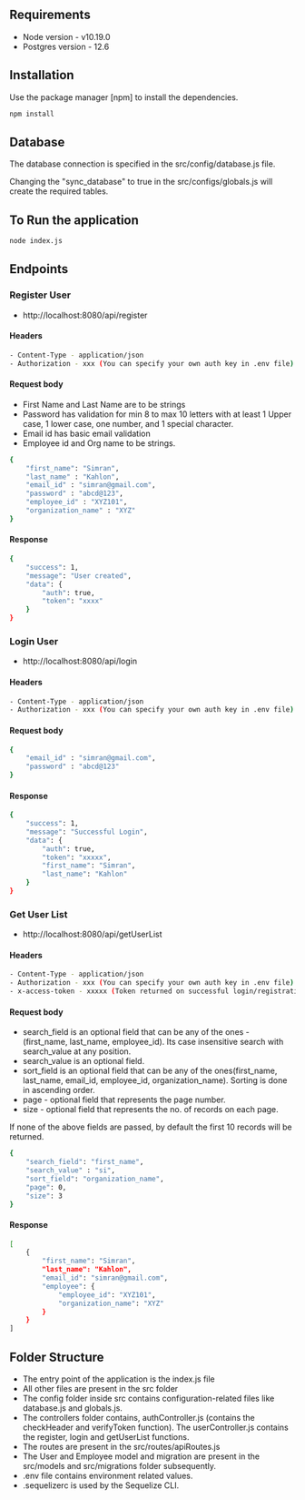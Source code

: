 ## Requirements

- Node version - v10.19.0
- Postgres version - 12.6


## Installation

Use the package manager [npm] to install the dependencies.

```bash
npm install
```

## Database

The database connection is specified in the src/config/database.js file.

Changing the "sync_database" to true in the src/configs/globals.js will create the required tables.

## To Run the application

```bash
node index.js
```

## Endpoints

### Register User
- http://localhost:8080/api/register

#### Headers
```bash
- Content-Type - application/json
- Authorization - xxx (You can specify your own auth key in .env file)
```

#### Request body

- First Name and Last Name are to be strings
- Password has validation for min 8 to max 10 letters with at least 1 Upper case, 1 lower case, one number, and 1 special character.
- Email id has basic email validation
- Employee id and Org name to be strings.

```bash
{
    "first_name": "Simran",
    "last_name" : "Kahlon",
    "email_id" : "simran@gmail.com",
    "password" : "abcd@123",
    "employee_id" : "XYZ101",
    "organization_name" : "XYZ"
}
```
#### Response
```bash
{
    "success": 1,
    "message": "User created",
    "data": {
        "auth": true,
        "token": "xxxx"
    }
}
```

### Login User
- http://localhost:8080/api/login

#### Headers
```bash
- Content-Type - application/json
- Authorization - xxx (You can specify your own auth key in .env file)
```

#### Request body

```bash
{
    "email_id" : "simran@gmail.com",
    "password" : "abcd@123"
}
```
#### Response
```bash
{
    "success": 1,
    "message": "Successful Login",
    "data": {
        "auth": true,
        "token": "xxxxx",
        "first_name": "Simran",
        "last_name": "Kahlon"
    }
}
```

### Get User List
- http://localhost:8080/api/getUserList

#### Headers
```bash
- Content-Type - application/json
- Authorization - xxx (You can specify your own auth key in .env file)
- x-access-token - xxxxx (Token returned on successful login/registration. Its valid for 24 hours)
```

#### Request body
- search_field is an optional field that can be any of the ones - (first_name, last_name, employee_id). Its case insensitive search with search_value at any position.
- search_value is an optional field.
- sort_field is an optional field that can be any of the ones(first_name, last_name, email_id, employee_id, organization_name). Sorting is done in ascending order.
- page - optional field that represents the page number.
- size - optional field that represents the no. of records on each page.

If none of the above fields are passed, by default the first 10 records will be returned.


```bash
{
    "search_field": "first_name",
    "search_value" : "si",
    "sort_field": "organization_name",
    "page": 0,
    "size": 3
}
```
#### Response
```bash
[
    {
        "first_name": "Simran",
        "last_name": "Kahlon",
        "email_id": "simran@gmail.com",
        "employee": {
            "employee_id": "XYZ101",
            "organization_name": "XYZ"
        }
    }
]
```

## Folder Structure

- The entry point of the application is the index.js file
- All other files are present in the src folder
- The config folder inside src contains configuration-related files like database.js and globals.js.
- The controllers folder contains, authController.js (contains the checkHeader and verifyToken function). The userController.js contains the register, login and getUserList functions.
- The routes are present in the src/routes/apiRoutes.js
- The User and Employee model and migration are present in the src/models and src/migrations folder subsequently.
- .env file contains environment related values.
- .sequelizerc is used by the Sequelize CLI.
